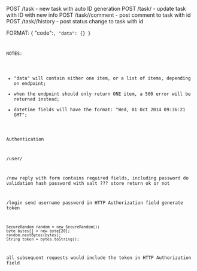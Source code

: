 POST /task - new task with auto ID generation
POST /task/<id> - update task with ID <id> with new info
POST /task/<id>/comment - post comment to task with id
POST /task/<id>/history - post status change to task with id

FORMAT:
{
"code":<code>,
"data": {}
}

NOTES:
- "data" will contain either one item, or a list of items, depending on endpoint;
- when the endpoint should only return ONE item, a 500 error will be returned instead;
- datetime fields will have the format: "Wed, 01 Oct 2014 09:36:21 GMT";

Authentication

/user/

/new
reply with form
contains required fields, including password
do validation
hash password with salt
???
store
return ok or not

/login
send username password in HTTP Authorization field
generate token
```
SecureRandom random = new SecureRandom();
byte bytes[] = new byte[20];
random.nextBytes(bytes);
String token = bytes.toString();
```
all subsequent requests would include the token in HTTP Authorization field


